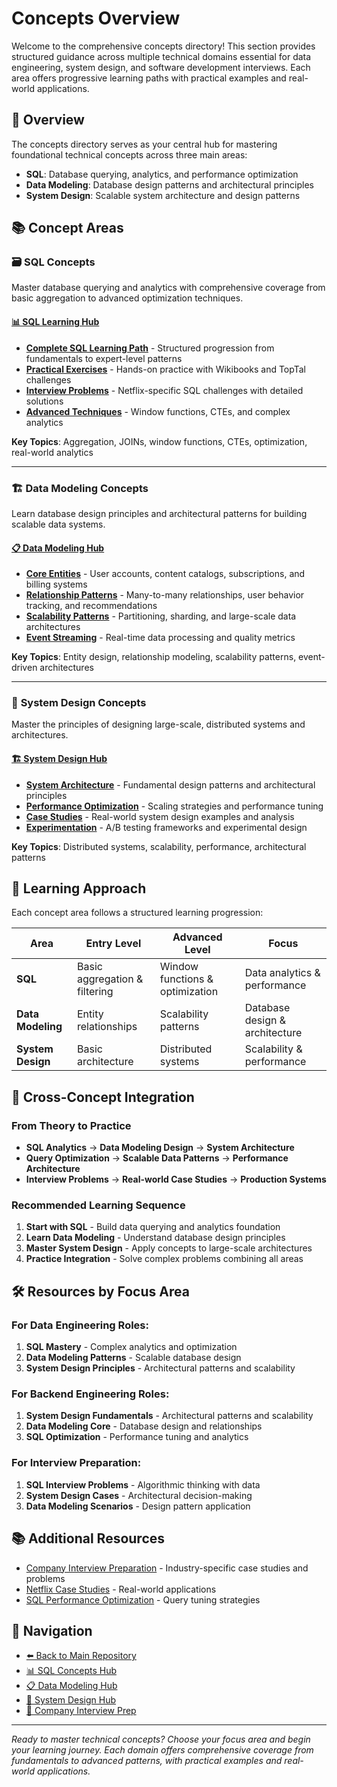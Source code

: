 # Concepts Overview

Welcome to the comprehensive concepts directory! This section provides structured guidance across multiple technical domains essential for data engineering, system design, and software development interviews. Each area offers progressive learning paths with practical examples and real-world applications.

## 🎯 Overview

The concepts directory serves as your central hub for mastering foundational technical concepts across three main areas:

- **SQL**: Database querying, analytics, and performance optimization
- **Data Modeling**: Database design patterns and architectural principles
- **System Design**: Scalable system architecture and design patterns

## 📚 Concept Areas

### 🗃️ **SQL Concepts**
Master database querying and analytics with comprehensive coverage from basic aggregation to advanced optimization techniques.

#### [📊 SQL Learning Hub](sql/)
- **[Complete SQL Learning Path](sql/)** - Structured progression from fundamentals to expert-level patterns
- **[Practical Exercises](sql/extras/)** - Hands-on practice with Wikibooks and TopTal challenges
- **[Interview Problems](sql/problems/)** - Netflix-specific SQL challenges with detailed solutions
- **[Advanced Techniques](sql/window-functions/)** - Window functions, CTEs, and complex analytics

**Key Topics**: Aggregation, JOINs, window functions, CTEs, optimization, real-world analytics

---

### 🏗️ **Data Modeling Concepts**
Learn database design principles and architectural patterns for building scalable data systems.

#### [📋 Data Modeling Hub](data-modeling/)
- **[Core Entities](data-modeling/01-core-entities/)** - User accounts, content catalogs, subscriptions, and billing systems
- **[Relationship Patterns](data-modeling/02-relationships-patterns/)** - Many-to-many relationships, user behavior tracking, and recommendations
- **[Scalability Patterns](data-modeling/04-scalability-patterns/)** - Partitioning, sharding, and large-scale data architectures
- **[Event Streaming](data-modeling/03-event-streaming/)** - Real-time data processing and quality metrics

**Key Topics**: Entity design, relationship modeling, scalability patterns, event-driven architectures

---

### 🏢 **System Design Concepts**
Master the principles of designing large-scale, distributed systems and architectures.

#### [🏗️ System Design Hub](system-design/)
- **[System Architecture](system-design/system-architecture.md)** - Fundamental design patterns and architectural principles
- **[Performance Optimization](system-design/performance-optimization.md)** - Scaling strategies and performance tuning
- **[Case Studies](system-design/case-studies.md)** - Real-world system design examples and analysis
- **[Experimentation](system-design/experimentation.md)** - A/B testing frameworks and experimental design

**Key Topics**: Distributed systems, scalability, performance, architectural patterns

## 🎯 Learning Approach

Each concept area follows a structured learning progression:

| Area | Entry Level | Advanced Level | Focus |
|------|-------------|----------------|-------|
| **SQL** | Basic aggregation & filtering | Window functions & optimization | Data analytics & performance |
| **Data Modeling** | Entity relationships | Scalability patterns | Database design & architecture |
| **System Design** | Basic architecture | Distributed systems | Scalability & performance |

## 🔗 Cross-Concept Integration

### From Theory to Practice
- **SQL Analytics** → **Data Modeling Design** → **System Architecture**
- **Query Optimization** → **Scalable Data Patterns** → **Performance Architecture**
- **Interview Problems** → **Real-world Case Studies** → **Production Systems**

### Recommended Learning Sequence
1. **Start with SQL** - Build data querying and analytics foundation
2. **Learn Data Modeling** - Understand database design principles
3. **Master System Design** - Apply concepts to large-scale architectures
4. **Practice Integration** - Solve complex problems combining all areas

## 🛠️ Resources by Focus Area

### For Data Engineering Roles:
1. **SQL Mastery** - Complex analytics and optimization
2. **Data Modeling Patterns** - Scalable database design
3. **System Design Principles** - Architectural patterns and scalability

### For Backend Engineering Roles:
1. **System Design Fundamentals** - Architectural patterns and scalability
2. **Data Modeling Core** - Database design and relationships
3. **SQL Optimization** - Performance tuning and analytics

### For Interview Preparation:
1. **SQL Interview Problems** - Algorithmic thinking with data
2. **System Design Cases** - Architectural decision-making
3. **Data Modeling Scenarios** - Design pattern application

## 📚 Additional Resources

- [Company Interview Preparation](../companies/) - Industry-specific case studies and problems
- [Netflix Case Studies](../companies/interviews/netflix/original/netflix.md) - Real-world applications
- [SQL Performance Optimization](sql/optimization/sql-optimization-challenges.md) - Query tuning strategies

## 🔗 Navigation

- [⬅️ Back to Main Repository](../README.md)
- [📊 SQL Concepts Hub](sql/)
- [📋 Data Modeling Hub](data-modeling/)
- [🏢 System Design Hub](system-design/)
- [🏢 Company Interview Prep](../companies/)

---

*Ready to master technical concepts? Choose your focus area and begin your learning journey. Each domain offers comprehensive coverage from fundamentals to advanced patterns, with practical examples and real-world applications.*